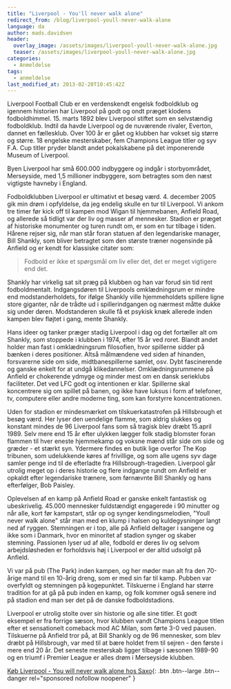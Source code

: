 ```yaml
---
title: "Liverpool - You'll never walk alone"
redirect_from: /blog/liverpool-youll-never-walk-alone
language: da
author: mads.davidsen
header:
  overlay_image: /assets/images/liverpool-youll-never-walk-alone.jpg
  teaser: /assets/images/liverpool-youll-never-walk-alone.jpg
categories:
  - Anmeldelse
tags:
  - anmeldelse
last_modified_at: 2013-02-20T10:45:42Z
---
```


Liverpool Football Club er en verdenskendt engelsk fodboldklub og igennem historien har Liverpool på godt og ondt præget klodens fodboldhimmel. 15. marts 1892 blev Liverpool stiftet som en selvstændig fodboldklub. Indtil da havde Liverpool og de nuværende rivaler, Everton, dannet en fællesklub. Over 100 år er gået og klubben har vokset sig større og større. 18 engelske mesterskaber, fem Champions League titler og syv F.A. Cup titler pryder blandt andet pokalskabene på det imponerende Museum of Liverpool.

Byen Liverpool har små 600.000 indbyggere og indgår i storbyområdet, Merseyside, med 1,5 millioner indbyggere, som betragtes som den næst vigtigste havneby i England.

Fodboldklubben Liverpool er ultimativt et besøg værd. 4. december 2005 gik min drøm i opfyldelse, da jeg endelig skulle en tur til Liverpool. Vi ankom tre timer før kick off til kampen mod Wigan til hjemmebanen, Anfield Road, og allerede så tidligt var der liv og masser af mennesker. Stadion er præget af historiske monumenter og turen rundt om, er som en tur tilbage i tiden. Hårene rejser sig, når man står foran statuen af den legendariske manager, Bill Shankly, som bliver betragtet som den største træner nogensinde på Anfield og er kendt for klassiske citater som:

> Fodbold er ikke et spørgsmål om liv eller det, det er meget vigtigere end det.

Shankly har virkelig sat sit præg på klubben og han var forud sin tid rent fodboldmentalt. Indgangsdøren til Liverpools omklædningsrum er mindre end modstanderholdets, for ifølge Shankly ville hjemmeholdets spillere ligne store giganter, når de trådte ud i spillerindgangen og nærmest måtte dukke sig under døren. Modstanderen skulle få et psykisk knæk allerede inden kampen blev fløjtet i gang, mente Shankly.

Hans ideer og tanker præger stadig Liverpool i dag og det fortæller alt om Shankly, som stoppede i klubben i 1974, efter 15 år ved roret. Blandt andet holder man fast i omklædningsrum filosofien, hvor spillerne sidder på bænken i deres positioner. Altså målmændene ved siden af hinanden, forsvarerne side om side, midtbanespillerne samlet, osv. Dybt fascinerende og ganske enkelt for at undgå klikedannelser. Omklædningsrummene på Anfield er chokerende ydmyge og minder mest om en dansk serieklubs faciliteter. Det ved LFC godt og intentionen er klar. Spillerne skal koncentrere sig om spillet på banen, og ikke have luksus i form af telefoner, tv, computere eller andre moderne ting, som kan forstyrre koncentrationen.

Uden for stadion er mindesmærket om tilskuerkatastrofen på Hillsbrough et besøg værd. Her lyser den uendelige flamme, som aldrig slukkes og konstant mindes de 96 Liverpool fans som så tragisk blev dræbt 15.april 1989. Selv mere end 15 år efter ulykken lægger folk stadig blomster foran flammen til hver eneste hjemmekamp og voksne mænd står side om side og græder - et stærkt syn. Ydermere findes en butik lige overfor The Kop tribunen, som udelukkende køres af frivillige, og som alle ugens syv dage samler penge ind til de efterladte fra Hillsbrough-tragedien. Liverpool går utrolig meget op i deres historie og flere indgange rundt om Anfield er opkaldt efter legendariske trænere, som førnævnte Bill Shankly og hans efterfølger, Bob Paisley.

Oplevelsen af en kamp på Anfield Road er ganske enkelt fantastisk og ubeskrivelig. 45.000 mennesker fuldstændigt engagerede i 90 minutter og når alle, kort før kampstart, står op og synger kendingsmelodien, "Youll never walk alone" står man med en klump i halsen og kuldegysninger langt ned af ryggen. Stemningen er i top, alle på Anfield deltager i sangene og ikke som i Danmark, hvor en minoritet af stadion synger og skaber stemning. Passionen lyser ud af alle, fodbold er deres liv og selvom arbejdsløsheden er forholdsvis høj i Liverpool er der altid udsolgt på Anfield.

Vi var på pub (The Park) inden kampen, og her møder man alt fra den 70-årige mand til en 10-årig dreng, som er med sin far til kamp. Pubben var overfyldt og stemningen på kogepunktet. Tilskuerne i England har større tradition for at gå på pub inden en kamp, og folk kommer også senere ind på stadion end man ser det på de danske fodboldstadions.

Liverpool er utrolig stolte over sin historie og alle sine titler. Et godt eksempel er fra forrige sæson, hvor klubben vandt Champions League titlen efter et sensationelt comeback mod AC Milan, som førte 3-0 ved pausen. Tilskuerne på Anfield tror på, at Bill Shankly og de 96 mennesker, som blev dræbt på Hillsbrough, var med til at bære holdet frem til sejren - den første i mere end 20 år. Det seneste mesterskab ligger tilbage i sæsonen 1989-90 og en triumf i Premier League er alles drøm i Merseyside klubben.

[Køb Liverpool - You will never walk alone hos Saxo](https://www.saxo.com/dk/liverpool_illugi-joekulsson_indbundet_9788771187144){: .btn .btn--large .btn--danger rel="sponsored nofollow noopener" }
